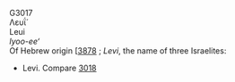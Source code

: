 G3017  
Λευΐ́  
Leui  
*lyoo-ee‘*  
Of Hebrew origin \[[3878](h3878) ; *Levi*, the name of three Israelites:
- Levi. Compare [3018](g3018)  
